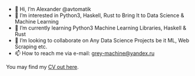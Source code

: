 - 👋 Hi, I’m Alexander @avtomatik
- 👀 I’m interested in Python3, Haskell, Rust to Bring It to Data Science & Machine Learning
- 🌱 I’m currently learning Python3 Machine Learning Libraries, Haskell & Rust
- 💞️ I’m looking to collaborate on Any Data Science Projects be it ML, Web Scraping etc.
- 📫 How to reach me via e-mail: grey-machine@yandex.ru

You may find my [CV out here](https://drive.google.com/file/d/1HXHh39BwkyHkyER57cYzcJj9G-Ve__DZ/view?usp=share_link).

<!---
avtomatik/avtomatik is a ✨ special ✨ repository because its `README.md` (this file) appears on your GitHub profile.
You can click the Preview link to take a look at your changes.
--->
